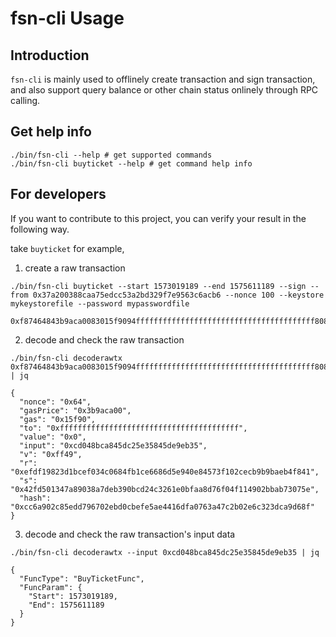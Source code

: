 # fsn-cli Usage

## Introduction

`fsn-cli` is mainly used to offlinely create transaction and sign transaction,
and also support query balance or other chain status onlinely through RPC calling.

## Get help info

```
./bin/fsn-cli --help # get supported commands
./bin/fsn-cli buyticket --help # get command help info
```

## For developers

If you want to contribute to this project, you can verify your result in the following way.

take `buyticket` for example,

1. create a raw transaction
```
./bin/fsn-cli buyticket --start 1573019189 --end 1575611189 --sign --from 0x37a200388caa75edcc53a2bd329f7e9563c6acb6 --nonce 100 --keystore mykeystorefile --password mypasswordfile 

0xf87464843b9aca0083015f9094ffffffffffffffffffffffffffffffffffffffff808ecd048bca845dc25e35845de9eb3582ff49a0efdf19823d1bcef034c0684fb1ce6686d5e940e84573f102cecb9b9baeb4f841a042fd501347a89038a7deb390bcd24c3261e0bfaa8d76f04f114902bbab73075e
```

2. decode and check the raw transaction
```
./bin/fsn-cli decoderawtx 0xf87464843b9aca0083015f9094ffffffffffffffffffffffffffffffffffffffff808ecd048bca845dc25e35845de9eb3582ff49a0efdf19823d1bcef034c0684fb1ce6686d5e940e84573f102cecb9b9baeb4f841a042fd501347a89038a7deb390bcd24c3261e0bfaa8d76f04f114902bbab73075e | jq

{
  "nonce": "0x64",
  "gasPrice": "0x3b9aca00",
  "gas": "0x15f90",
  "to": "0xffffffffffffffffffffffffffffffffffffffff",
  "value": "0x0",
  "input": "0xcd048bca845dc25e35845de9eb35",
  "v": "0xff49",
  "r": "0xefdf19823d1bcef034c0684fb1ce6686d5e940e84573f102cecb9b9baeb4f841",
  "s": "0x42fd501347a89038a7deb390bcd24c3261e0bfaa8d76f04f114902bbab73075e",
  "hash": "0xcc6a902c85edd796702ebd0cbefe5ae4416dfa0763a47c2b02e6c323dca9d68f"
}
```

3. decode and check the raw transaction's input data
```
./bin/fsn-cli decoderawtx --input 0xcd048bca845dc25e35845de9eb35 | jq

{
  "FuncType": "BuyTicketFunc",
  "FuncParam": {
    "Start": 1573019189,
    "End": 1575611189
  }
}
```

